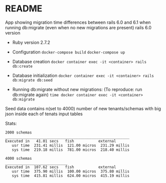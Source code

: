 # README

App showing migration time differences between rails 6.0 and 6.1 when running db:migrate (even when
no new migrations are present)
rails 6.0 version

* Ruby version
2.7.2

* Configuration
`docker-compose build`
`docker-compose up`

* Database creation
`docker container exec -it <container> rails db:create`

* Database initialization
`docker container exec -it <container> rails db:migrate db:seed`

* Running db:migrate without new migrations:
(To reproduce: run db:migrate again)
`time docker container exec -it <container> db:migrate`

Seed data contains n(set to 4000) number of new tenants/schemas with big json inside each of tenats input tables


Stats:

```
2000 schemas
________________________________________________________
Executed in   41.01 secs   fish           external
   usr time  231.41 millis  121.00 micros  231.29 millis
   sys time  219.18 millis  781.00 micros  218.40 millis

4000 schemas
____________________________
Executed in  107.62 secs   fish           external
   usr time  375.90 millis  100.00 micros  375.80 millis
   sys time  415.81 millis  624.00 micros  415.19 millis
```
